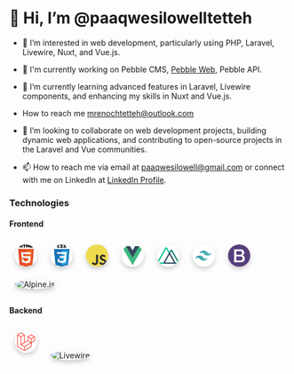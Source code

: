 # 👋 Hi, I’m @paaqwesilowelltetteh

- 👀 I’m interested in web development, particularly using PHP, Laravel, Livewire, Nuxt, and Vue.js.
  
- 🔭 I'm currently working on Pebble CMS, [Pebble Web](https://trypebble.com), Pebble API.
  
- 🌱 I’m currently learning advanced features in Laravel, Livewire components, and enhancing my skills in Nuxt and Vue.js.

- How to reach me [mrenochtetteh@outlook.com](mrenochtetteh@outlook.com)

- 💞️ I’m looking to collaborate on web development projects, building dynamic web applications, and contributing to open-source projects in the Laravel and Vue communities.

- 📫 How to reach me via email at paaqwesilowell@gmail.com or connect with me on LinkedIn at [LinkedIn Profile](https://www.linkedin.com/in/enoch-tetteh-b1b6371bb/).

### Technologies

#### Frontend
<p>
  <img src="https://raw.githubusercontent.com/github/explore/main/topics/html/html.png" alt="HTML" width="40" height="40" style="border-radius: 50%; box-shadow: 0 4px 8px rgba(0,0,0,0.2); margin: 10px;"/>
  <img src="https://raw.githubusercontent.com/github/explore/main/topics/css/css.png" alt="CSS" width="40" height="40" style="border-radius: 50%; box-shadow: 0 4px 8px rgba(0,0,0,0.2); margin: 10px;"/>
  <img src="https://raw.githubusercontent.com/github/explore/main/topics/javascript/javascript.png" alt="JavaScript" width="40" height="40" style="border-radius: 50%; box-shadow: 0 4px 8px rgba(0,0,0,0.2); margin: 10px;"/>
  <img src="https://raw.githubusercontent.com/github/explore/main/topics/vue/vue.png" alt="Vue.js" width="40" height="40" style="border-radius: 50%; box-shadow: 0 4px 8px rgba(0,0,0,0.2); margin: 10px;"/>
  <img src="https://raw.githubusercontent.com/github/explore/main/topics/nuxt/nuxt.png" alt="Nuxt.js" width="40" height="40" style="border-radius: 50%; box-shadow: 0 4px 8px rgba(0,0,0,0.2); margin: 10px;"/>
  <img src="https://raw.githubusercontent.com/github/explore/main/topics/tailwind/tailwind.png" alt="TailwindCSS" width="40" height="40" style="border-radius: 50%; box-shadow: 0 4px 8px rgba(0,0,0,0.2); margin: 10px;"/>
  <img src="https://raw.githubusercontent.com/github/explore/main/topics/bootstrap/bootstrap.png" alt="Bootstrap" width="40" height="40" style="border-radius: 50%; box-shadow: 0 4px 8px rgba(0,0,0,0.2); margin: 10px;"/>
  <img src="https://raw.githubusercontent.com/github/explore/main/topics/alpine/alpine.png" alt="Alpine.js" width="40" height="40" style="border-radius: 50%; box-shadow: 0 4px 8px rgba(0,0,0,0.2); margin: 10px;"/>
</p>

#### Backend
<p>
  <img src="https://raw.githubusercontent.com/github/explore/main/topics/laravel/laravel.png" alt="Laravel" width="40" height="40" style="border-radius: 50%; box-shadow: 0 4px 8px rgba(0,0,0,0.2); margin: 10px;"/>
  <img src="https://avatars.githubusercontent.com/u/51960834?s=48&v=4" alt="Livewire" width="40" height="40" style="border-radius: 50%; box-shadow: 0 4px 8px rgba(0,0,0,0.2); margin: 10px;"/>
</p>

<!---
paaqwesilowelltetteh/paaqwesilowelltetteh is a ✨ special ✨ repository because its `README.md` (this file) appears on your GitHub profile.
You can click the Preview link to take a look at your changes.
--->
